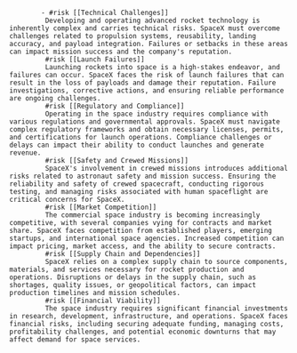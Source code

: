 			- #risk [[Technical Challenges]]
			 Developing and operating advanced rocket technology is inherently complex and carries technical risks. SpaceX must overcome challenges related to propulsion systems, reusability, landing accuracy, and payload integration. Failures or setbacks in these areas can impact mission success and the company's reputation.
			 #risk [[Launch Failures]]
			 Launching rockets into space is a high-stakes endeavor, and failures can occur. SpaceX faces the risk of launch failures that can result in the loss of payloads and damage their reputation. Failure investigations, corrective actions, and ensuring reliable performance are ongoing challenges.
			 #risk [[Regulatory and Compliance]]
			 Operating in the space industry requires compliance with various regulations and governmental approvals. SpaceX must navigate complex regulatory frameworks and obtain necessary licenses, permits, and certifications for launch operations. Compliance challenges or delays can impact their ability to conduct launches and generate revenue.
			 #risk [[Safety and Crewed Missions]]
			 SpaceX's involvement in crewed missions introduces additional risks related to astronaut safety and mission success. Ensuring the reliability and safety of crewed spacecraft, conducting rigorous testing, and managing risks associated with human spaceflight are critical concerns for SpaceX.
			 #risk [[Market Competition]]
			 The commercial space industry is becoming increasingly competitive, with several companies vying for contracts and market share. SpaceX faces competition from established players, emerging startups, and international space agencies. Increased competition can impact pricing, market access, and the ability to secure contracts.
			 #risk [[Supply Chain and Dependencies]]
			 SpaceX relies on a complex supply chain to source components, materials, and services necessary for rocket production and operations. Disruptions or delays in the supply chain, such as shortages, quality issues, or geopolitical factors, can impact production timelines and mission schedules.
			 #risk [[Financial Viability]]
			 The space industry requires significant financial investments in research, development, infrastructure, and operations. SpaceX faces financial risks, including securing adequate funding, managing costs, profitability challenges, and potential economic downturns that may affect demand for space services.



